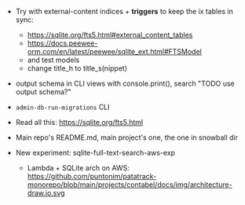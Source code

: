 - Try with external-content indices + **triggers** to keep the ix tables in sync:
  - https://sqlite.org/fts5.html#external_content_tables
  - https://docs.peewee-orm.com/en/latest/peewee/sqlite_ext.html#FTSModel
  - and test models
  - change title_h to title_s(nippet)

- output schema in CLI views with console.print(), search "TODO use output schema?"
- `admin-db-run-migrations` CLI

- Read all this: https://sqlite.org/fts5.html

- Main repo's README.md,
  main project's one,
  the one in snowball dir

- New experiment: sqlite-full-text-search-aws-exp
  - Lambda + SQLite arch on AWS:
  https://github.com/puntonim/patatrack-monorepo/blob/main/projects/contabel/docs/img/architecture-draw.io.svg


